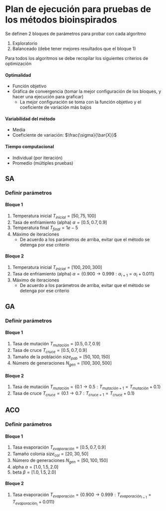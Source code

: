 # Plan de ejecución para pruebas de los métodos bioinspirados

Se definen 2 bloques de parámetros para probar con cada algoritmo
1. Exploratorio
2. Balanceado (debe tener mejores resultados que el bloque 1)

Para todos los algoritmos se debe recopilar los siguientes criterios de optimización

#### Optimalidad
- Función objetivo
- Gráfica de convergencia (tomar la mejor configuración de los bloques, y hacer una ejecución para graficar)
    - La mejor configuración se toma con la función objetivo y el coeficiente de variación más bajos

#### Variabilidad del método
- Media
- Coeficiente de variación: $`\frac{\sigma}{\bar{X}}`$

#### Tiempo computacional
- Individual (por iteración)
- Promedio (múltiples pruebas)

## SA

### Definir parámetros

#### Bloque 1

1. Temperatura inicial
   $` T_{inicial} = [50, 75, 100] `$
2. Tasa de enfriamiento (alpha)
   $` \alpha = [0.5, 0.7, 0.9] `$
3. Temperatura final
   $` T_{final} = 1e-5 `$
4. Máximo de iteraciones
    -  De acuerdo a los parámetros de arriba, evitar que el método se detenga por ese criterio

#### Bloque 2

1. Temperatura inicial
   $` T_{inicial} = [100, 200, 300] `$
2. Tasa de enfriamiento (alpha)
   $` \alpha = \left\{ 0.900 \rightarrow 0.999 : \alpha_{i+1} = \alpha_i + 0.011 \right\} `$
3. Máximo de iteraciones
    -  De acuerdo a los parámetros de arriba, evitar que el método se detenga por ese criterio

## GA

### Definir parámetros

#### Bloque 1

1. Tasa de mutación
   $` T_{mutación} = [0.5, 0.7, 0.9] `$
2. Tasa de cruce
   $` T_{cruce} = [0.5, 0.7, 0.9] `$
3. Tamaño de la población
   $` size_{pob} = [50, 100, 150] `$
4. Número de generaciones
   $` N_{gen} = [100, 300, 500] `$

#### Bloque 2

1. Tasa de mutación
   $` T_{mutación} = \left\{ 0.1 \rightarrow 0.5 : T_{mutación+1} = T_{mutación} + 0.1 \right\} `$
2. Tasa de cruce
   $` T_{cruce} = \left\{ 0.1 \rightarrow 0.7 : T_{cruce+1} = T_{cruce} + 0.1 \right\} `$

## ACO

### Definir parámetros

#### Bloque 1

1. Tasa evaporación
   $` T_{evaporación} = [0.5, 0.7, 0.9] `$
2. Tamaño colonia
   $` size_{col} = [20, 30, 50] `$
3. Número de generaciones
   $` N_{gen} = [50, 100, 150] `$
4. alpha
   $` \alpha = [1.0, 1.5, 2.0] `$
5. beta
   $` \beta = [1.0, 1.5, 2.0] `$

#### Bloque 2

1. Tasa evaporación
   $` T_{evaporación} = \left\{ 0.900 \rightarrow 0.999 : T_{evaporación_{i+1}} = T_{evaporación_i} + 0.011 \right\} `$